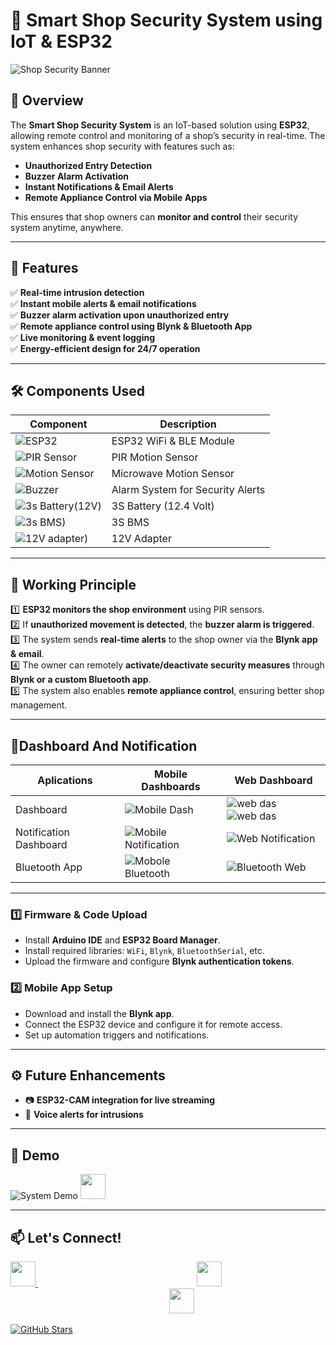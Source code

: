 # 🏪 Smart Shop Security System using IoT & ESP32

![Shop Security Banner](assets/shop_security_banner.gif)

## 🌟 Overview
The **Smart Shop Security System** is an IoT-based solution using **ESP32**, allowing remote control and monitoring of a shop’s security in real-time. The system enhances shop security with features such as:
- **Unauthorized Entry Detection**
- **Buzzer Alarm Activation**
- **Instant Notifications & Email Alerts**
- **Remote Appliance Control via Mobile Apps**

This ensures that shop owners can **monitor and control** their security system anytime, anywhere.

---

## 🚀 Features
✅ **Real-time intrusion detection**  
✅ **Instant mobile alerts & email notifications**  
✅ **Buzzer alarm activation upon unauthorized entry**  
✅ **Remote appliance control using Blynk & Bluetooth App**  
✅ **Live monitoring & event logging**  
✅ **Energy-efficient design for 24/7 operation**  

---

## 🛠️ Components Used
| Component | Description |
|-----------|------------|
| ![ESP32](https://github.com/salman1397/images/blob/main/images/esp32.png) | ESP32 WiFi & BLE Module |
| ![PIR Sensor](https://github.com/salman1397/images/blob/main/images/pir.jpg) | PIR Motion Sensor |
| ![Motion Sensor](https://github.com/salman1397/images/blob/main/images/microwavemotionsensor.png) | Microwave Motion Sensor |
| ![Buzzer](https://raw.githubusercontent.com/salman1397/images/refs/heads/main/images/siren.webp) | Alarm System for Security Alerts |
| ![3s Battery(12V)](https://github.com/salman1397/images/blob/main/images/battery3s.jpg) | 3S Battery (12.4 Volt) |
| ![3s BMS)](https://github.com/salman1397/images/blob/main/images/bms3s.png) | 3S BMS |
| ![12V adapter)](https://github.com/salman1397/images/blob/main/images/12Vadapter.jpg) | 12V Adapter |

---

## 📡 Working Principle
1️⃣ **ESP32 monitors the shop environment** using PIR sensors.  
2️⃣ If **unauthorized movement is detected**, the **buzzer alarm is triggered**.  
3️⃣ The system sends **real-time alerts** to the shop owner via the **Blynk app & email**.  
4️⃣ The owner can remotely **activate/deactivate security measures** through **Blynk or a custom Bluetooth app**.  
5️⃣ The system also enables **remote appliance control**, ensuring better shop management.

---

## 📱Dashboard And Notification
  | Aplications | Mobile Dashboards | Web Dashboard |
  |-------------|-------------------|---------------|
  | Dashboard | ![Mobile Dash](https://github.com/salman1397/images/blob/main/images/mobiledashboard.png) | ![web das](https://github.com/salman1397/images/blob/main/images/webdashboard1.png) ![web das](https://github.com/salman1397/images/blob/main/images/webdashboard2.png) |
  | Notification Dashboard | ![Mobile Notification](https://github.com/salman1397/images/blob/main/images/mobilenotification.png) | ![Web Notification](https://github.com/salman1397/images/blob/main/images/webnotification.png) |
  | Bluetooth App | ![Mobole Bluetooth](https://github.com/salman1397/images/blob/main/images/bluetoothmobile.png) | ![Bluetooth Web](https://github.com/salman1397/images/blob/main/images/bluetoothweb.png) |


---


### 1️⃣ Firmware & Code Upload
- Install **Arduino IDE** and **ESP32 Board Manager**.
- Install required libraries: `WiFi`, `Blynk`, `BluetoothSerial`, etc.
- Upload the firmware and configure **Blynk authentication tokens**.

### 2️⃣ Mobile App Setup
- Download and install the **Blynk app**.
- Connect the ESP32 device and configure it for remote access.
- Set up automation triggers and notifications.

---

## ⚙️ Future Enhancements
- 📷 **ESP32-CAM integration for live streaming**
- 🎤 **Voice alerts for intrusions**

---


## 📸 Demo
![System Demo](assets/demo.gif)
<a href="https://www.youtube.com/@SmartTechInsights-e9j">
    <img src="https://cdn-icons-png.flaticon.com/512/1384/1384060.png" width="40" height="40">
</a>

---

## 📫 Let's Connect!

<p align="left">
<a href="https://www.linkedin.com/in/salman151397">
    <img src="https://cdn-icons-png.flaticon.com/512/174/174857.png" width="40" height="40">
</a>
<span style="display:inline-block; width: 250px;"></span>
<a href="https://www.youtube.com/@SmartTechInsights-e9j">
    <img src="https://cdn-icons-png.flaticon.com/512/1384/1384060.png" width="40" height="40">
</a>
<span style="display:inline-block; width: 250px;"></span>
<a href="mailto:salman151397@gmail.com">
    <img src="https://cdn-icons-png.flaticon.com/512/732/732200.png" width="40" height="40">
</a>
</p>





[![GitHub Stars](https://img.shields.io/github/stars/salman1397/IoT_Home_Automation.svg?style=social)](https://github.com/salman1397/IoT_Home_Automation/blob/main/HomeAutomation/HomeAutomation.ino)

